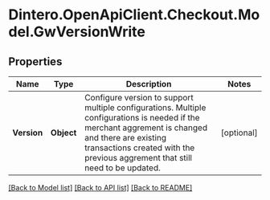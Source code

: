 # Dintero.OpenApiClient.Checkout.Model.GwVersionWrite

## Properties

Name | Type | Description | Notes
------------ | ------------- | ------------- | -------------
**Version** | **Object** | Configure version to support multiple configurations. Multiple configurations is needed if the merchant aggrement is changed and there are existing transactions created with the previous aggrement that still need to be updated.  | [optional] 

[[Back to Model list]](../README.md#documentation-for-models) [[Back to API list]](../README.md#documentation-for-api-endpoints) [[Back to README]](../README.md)

